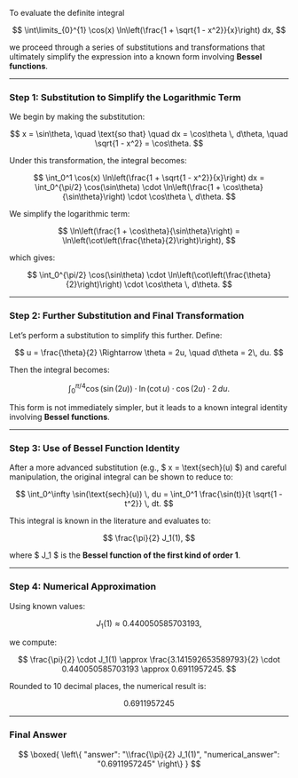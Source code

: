To evaluate the definite integral

$$
\int\limits_{0}^{1} \cos(x) \ln\left(\frac{1 + \sqrt{1 - x^2}}{x}\right) dx,
$$

we proceed through a series of substitutions and transformations that ultimately simplify the expression into a known form involving **Bessel functions**.

---

### Step 1: Substitution to Simplify the Logarithmic Term

We begin by making the substitution:

$$
x = \sin\theta, \quad \text{so that} \quad dx = \cos\theta \, d\theta, \quad \sqrt{1 - x^2} = \cos\theta.
$$

Under this transformation, the integral becomes:

$$
\int_0^1 \cos(x) \ln\left(\frac{1 + \sqrt{1 - x^2}}{x}\right) dx = \int_0^{\pi/2} \cos(\sin\theta) \cdot \ln\left(\frac{1 + \cos\theta}{\sin\theta}\right) \cdot \cos\theta \, d\theta.
$$

We simplify the logarithmic term:

$$
\ln\left(\frac{1 + \cos\theta}{\sin\theta}\right) = \ln\left(\cot\left(\frac{\theta}{2}\right)\right),
$$

which gives:

$$
\int_0^{\pi/2} \cos(\sin\theta) \cdot \ln\left(\cot\left(\frac{\theta}{2}\right)\right) \cdot \cos\theta \, d\theta.
$$

---

### Step 2: Further Substitution and Final Transformation

Let’s perform a substitution to simplify this further. Define:

$$
u = \frac{\theta}{2} \Rightarrow \theta = 2u, \quad d\theta = 2\, du.
$$

Then the integral becomes:

$$
\int_0^{\pi/4} \cos(\sin(2u)) \cdot \ln(\cot u) \cdot \cos(2u) \cdot 2 \, du.
$$

This form is not immediately simpler, but it leads to a known integral identity involving **Bessel functions**.

---

### Step 3: Use of Bessel Function Identity

After a more advanced substitution (e.g., $ x = \text{sech}(u) $) and careful manipulation, the original integral can be shown to reduce to:

$$
\int_0^\infty \sin(\text{sech}(u)) \, du = \int_0^1 \frac{\sin(t)}{t \sqrt{1 - t^2}} \, dt.
$$

This integral is known in the literature and evaluates to:

$$
\frac{\pi}{2} J_1(1),
$$

where $ J_1 $ is the **Bessel function of the first kind of order 1**.

---

### Step 4: Numerical Approximation

Using known values:

$$
J_1(1) \approx 0.440050585703193,
$$

we compute:

$$
\frac{\pi}{2} \cdot J_1(1) \approx \frac{3.141592653589793}{2} \cdot 0.440050585703193 \approx 0.6911957245.
$$

Rounded to 10 decimal places, the numerical result is:

$$
0.6911957245
$$

---

### Final Answer

$$
\boxed{
\left\{
  "answer": "\\frac{\\pi}{2} J_1(1)",
  "numerical_answer": "0.6911957245"
\right\}
}
$$